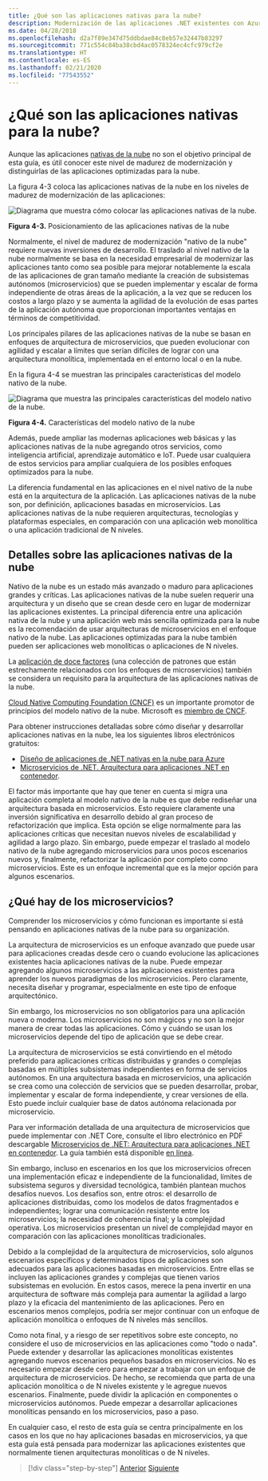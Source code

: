 ```yaml
---
title: ¿Qué son las aplicaciones nativas para la nube?
description: Modernización de las aplicaciones .NET existentes con Azure Clour y contenedores Windows | ¿Qué ocurre con las aplicaciones nativas de la nube?
ms.date: 04/28/2018
ms.openlocfilehash: d2a7f89e347d75ddbdae84c8eb57e32447b83297
ms.sourcegitcommit: 771c554c84ba38cbd4ac0578324ec4cfc979cf2e
ms.translationtype: HT
ms.contentlocale: es-ES
ms.lasthandoff: 02/21/2020
ms.locfileid: "77543552"
---
```

# <a name="what-about-cloud-native-applications"></a>¿Qué son las aplicaciones nativas para la nube?

Aunque las aplicaciones [nativas de la nube](https://azure.microsoft.com/overview/cloudnative/) no son el objetivo principal de esta guía, es útil conocer este nivel de madurez de modernización y distinguirlas de las aplicaciones optimizadas para la nube.

La figura 4-3 coloca las aplicaciones nativas de la nube en los niveles de madurez de modernización de las aplicaciones:

![Diagrama que muestra cómo colocar las aplicaciones nativas de la nube.](./media/what-about-cloud-native-applications/positioning-cloud-native-applications.png)

**Figura 4-3.** Posicionamiento de las aplicaciones nativas de la nube

Normalmente, el nivel de madurez de modernización "nativo de la nube" requiere nuevas inversiones de desarrollo. El traslado al nivel nativo de la nube normalmente se basa en la necesidad empresarial de modernizar las aplicaciones tanto como sea posible para mejorar notablemente la escala de las aplicaciones de gran tamaño mediante la creación de subsistemas autónomos (microservicios) que se pueden implementar y escalar de forma independiente de otras áreas de la aplicación, a la vez que se reducen los costos a largo plazo y se aumenta la agilidad de la evolución de esas partes de la aplicación autónoma que proporcionan importantes ventajas en términos de competitividad.

Los principales pilares de las aplicaciones nativas de la nube se basan en enfoques de arquitectura de microservicios, que pueden evolucionar con agilidad y escalar a límites que serían difíciles de lograr con una arquitectura monolítica, implementada en el entorno local o en la nube.

En la figura 4-4 se muestran las principales características del modelo nativo de la nube.

![Diagrama que muestra las principales características del modelo nativo de la nube.](./media/what-about-cloud-native-applications/cloud-native-characteristics.png)

**Figura 4-4.** Características del modelo nativo de la nube

Además, puede ampliar las modernas aplicaciones web básicas y las aplicaciones nativas de la nube agregando otros servicios, como inteligencia artificial, aprendizaje automático e IoT. Puede usar cualquiera de estos servicios para ampliar cualquiera de los posibles enfoques optimizados para la nube.

La diferencia fundamental en las aplicaciones en el nivel nativo de la nube está en la arquitectura de la aplicación. Las aplicaciones nativas de la nube son, por definición, aplicaciones basadas en microservicios. Las aplicaciones nativas de la nube requieren arquitecturas, tecnologías y plataformas especiales, en comparación con una aplicación web monolítica o una aplicación tradicional de N niveles.

## <a name="cloud-native-applications-details"></a>Detalles sobre las aplicaciones nativas de la nube

Nativo de la nube es un estado más avanzado o maduro para aplicaciones grandes y críticas. Las aplicaciones nativas de la nube suelen requerir una arquitectura y un diseño que se crean desde cero en lugar de modernizar las aplicaciones existentes. La principal diferencia entre una aplicación nativa de la nube y una aplicación web más sencilla optimizada para la nube es la recomendación de usar arquitecturas de microservicios en el enfoque nativo de la nube. Las aplicaciones optimizadas para la nube también pueden ser aplicaciones web monolíticas o aplicaciones de N niveles.

La [aplicación de doce factores](https://12factor.net/) (una colección de patrones que están estrechamente relacionados con los enfoques de microservicios) también se considera un requisito para la arquitectura de las aplicaciones nativas de la nube.

[Cloud Native Computing Foundation (CNCF)](https://www.cncf.io/) es un importante promotor de principios del modelo nativo de la nube. Microsoft es [miembro de CNCF](https://azure.microsoft.com/blog/announcing-cncf/).

Para obtener instrucciones detalladas sobre cómo diseñar y desarrollar aplicaciones nativas en la nube, lea los siguientes libros electrónicos gratuitos:

* [Diseño de aplicaciones de .NET nativas en la nube para Azure](../../cloud-native/introduction.md)
* [Microservicios de .NET. Arquitectura para aplicaciones .NET en contenedor](../../microservices/index.md).

El factor más importante que hay que tener en cuenta si migra una aplicación completa al modelo nativo de la nube es que debe rediseñar una arquitectura basada en microservicios. Esto requiere claramente una inversión significativa en desarrollo debido al gran proceso de refactorización que implica. Esta opción se elige normalmente para las aplicaciones críticas que necesitan nuevos niveles de escalabilidad y agilidad a largo plazo. Sin embargo, puede empezar el traslado al modelo nativo de la nube agregando microservicios para unos pocos escenarios nuevos y, finalmente, refactorizar la aplicación por completo como microservicios. Este es un enfoque incremental que es la mejor opción para algunos escenarios.

## <a name="what-about-microservices"></a>¿Qué hay de los microservicios?

Comprender los microservicios y cómo funcionan es importante si está pensando en aplicaciones nativas de la nube para su organización.

La arquitectura de microservicios es un enfoque avanzado que puede usar para aplicaciones creadas desde cero o cuando evolucione las aplicaciones existentes hacia aplicaciones nativas de la nube. Puede empezar agregando algunos microservicios a las aplicaciones existentes para aprender los nuevos paradigmas de los microservicios. Pero claramente, necesita diseñar y programar, especialmente en este tipo de enfoque arquitectónico.

Sin embargo, los microservicios no son obligatorios para una aplicación nueva o moderna. Los microservicios no son mágicos y no son la mejor manera de crear todas las aplicaciones. Cómo y cuándo se usan los microservicios depende del tipo de aplicación que se debe crear.

La arquitectura de microservicios se está convirtiendo en el método preferido para aplicaciones críticas distribuidas y grandes o complejas basadas en múltiples subsistemas independientes en forma de servicios autónomos. En una arquitectura basada en microservicios, una aplicación se crea como una colección de servicios que se pueden desarrollar, probar, implementar y escalar de forma independiente, y crear versiones de ella. Esto puede incluir cualquier base de datos autónoma relacionada por microservicio.

Para ver información detallada de una arquitectura de microservicios que puede implementar con .NET Core, consulte el libro electrónico en PDF descargable [Microservicios de .NET: Arquitectura para aplicaciones .NET en contenedor](https://aka.ms/microservicesebook). La guía también está disponible [en línea](../../microservices/index.md).

Sin embargo, incluso en escenarios en los que los microservicios ofrecen una implementación eficaz e independiente de la funcionalidad, límites de subsistema seguros y diversidad tecnológica, también plantean muchos desafíos nuevos. Los desafíos son, entre otros: el desarrollo de aplicaciones distribuidas, como los modelos de datos fragmentados e independientes; lograr una comunicación resistente entre los microservicios; la necesidad de coherencia final; y la complejidad operativa. Los microservicios presentan un nivel de complejidad mayor en comparación con las aplicaciones monolíticas tradicionales.

Debido a la complejidad de la arquitectura de microservicios, solo algunos escenarios específicos y determinados tipos de aplicaciones son adecuados para las aplicaciones basadas en microservicios. Entre ellas se incluyen las aplicaciones grandes y complejas que tienen varios subsistemas en evolución. En estos casos, merece la pena invertir en una arquitectura de software más compleja para aumentar la agilidad a largo plazo y la eficacia del mantenimiento de las aplicaciones. Pero en escenarios menos complejos, podría ser mejor continuar con un enfoque de aplicación monolítica o enfoques de N niveles más sencillos.

Como nota final, y a riesgo de ser repetitivos sobre este concepto, no considere el uso de microservicios en las aplicaciones como "todo o nada". Puede extender y desarrollar las aplicaciones monolíticas existentes agregando nuevos escenarios pequeños basados en microservicios. No es necesario empezar desde cero para empezar a trabajar con un enfoque de arquitectura de microservicios. De hecho, se recomienda que parta de una aplicación monolítica o de N niveles existente y le agregue nuevos escenarios. Finalmente, puede dividir la aplicación en componentes o microservicios autónomos. Puede empezar a desarrollar aplicaciones monolíticas pensando en los microservicios, paso a paso.

En cualquier caso, el resto de esta guía se centra principalmente en los casos en los que no hay aplicaciones basadas en microservicios, ya que esta guía está pensada para modernizar las aplicaciones existentes que normalmente tienen arquitecturas monolíticas o de N niveles.

> [!div class="step-by-step"]
> [Anterior](microsoft-technologies-in-cloud-optimized-applications.md)
> [Siguiente](deploy-existing-net-apps-as-windows-containers.md)
